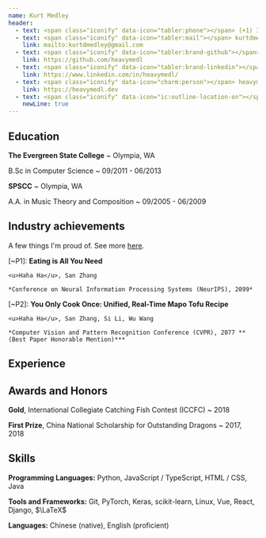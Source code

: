 ```yaml
---
name: Kurt Medley
header:
  - text: <span class="iconify" data-icon="tabler:phone"></span> (+1) 360-561-3145
  - text: <span class="iconify" data-icon="tabler:mail"></span> kurtdmedley@gmail.com
    link: mailto:kurtdmedley@gmail.com
  - text: <span class="iconify" data-icon="tabler:brand-github"></span> HeavyMedl
    link: https://github.com/heavymedl
  - text: <span class="iconify" data-icon="tabler:brand-linkedin"></span> heavymedl
    link: https://www.linkedin.com/in/heavymedl/
  - text: <span class="iconify" data-icon="charm:person"></span> heavymedl.dev
    link: https://heavymedl.dev
  - text: <span class="iconify" data-icon="ic:outline-location-on"></span> Seattle, WA
    newLine: true
---
```


## Education

**The Evergreen State College**
~ Olympia, WA

B.Sc in Computer Science
~ 09/2011 - 06/2013

**SPSCC**
~ Olympia, WA

A.A. in Music Theory and Composition
~ 09/2005 - 06/2009

## Industry achievements

A few things I'm proud of. See more <a href="https://heavymedl.dev/cv" target="_blank">here</a>.

[~P1]: **Eating is All You Need**

    <u>Haha Ha</u>, San Zhang

    *Conference on Neural Information Processing Systems (NeurIPS), 2099*

[~P2]: **You Only Cook Once: Unified, Real-Time Mapo Tofu Recipe**

    <u>Haha Ha</u>, San Zhang, Si Li, Wu Wang

    *Computer Vision and Pattern Recognition Conference (CVPR), 2077 **(Best Paper Honorable Mention)***

## Experience

<!-- **Machine Learning Engineer Intern**
  ~ Slow Feet Technology
  ~ 07/2021 - Present

- Devised a new food-agnostic formulation for fine-grained cross-ingredient meal cooking and subsumed the recent popular works into the proposed scheme
- Proposed a cream of mushroom soup recipe which is competitive when compared with the SOTA recipes with complex steps by only altering the way of cutting mushroom, published in NeurIPS 2099 (see [~P1])
- Developed a pan for meal cooking which is benefiting the group members' research work


**Reseach Intern**
  ~ Paddling University
  ~ 08/2020 - Present

- Designed an efficient method for mapo tofu quality estimation via thermometer
- Proposed a fast stir frying algorithm for tofu cooking problems, which specifies the amount of the hot sauce instead of using terms like "as much as you can", published in CVPR 2077 (see [~P2])
- Outperformed SOTA methods while cooking much more efficient in experiments on popular tofu


**Research Assistant**
  ~ Huangdu Institute of Technology
  ~ 03/2020 - 06/2020

- Proposed a novel framework consisting of a spoon and a pair of chopsticks for eating mapo toufu
- Designed a tofu filtering strategy inspired by beans grinding method for building a dataset for this new task
- Designed two new evaluation criteria to assess the novelty and diversity of the eating plans
- Outperformed baselines and existed methods substantially in terms of diversity, novelty and coherence


**Reseach Intern**
  ~ Paddling University
  ~ 07/2018 - 08/2018

- Designed two sandwiches consisting of breads and meat of two traditional bacon cheese burgers to make use of unused ingredients
- Utilized the structure duality to boost the cooking speed of two dual tasks based on shared ingredients
- Outperformed strong baselines on QWE'15 and ASDF'14 dataset -->

## Awards and Honors

**Gold**, International Collegiate Catching Fish Contest (ICCFC)
~ 2018

**First Prize**, China National Scholarship for Outstanding Dragons
~ 2017, 2018

## Skills

**Programming Languages:** <span class="iconify" data-icon="vscode-icons:file-type-python"></span> Python, <span class="iconify" data-icon="vscode-icons:file-type-js-official"></span> JavaScript / <span class="iconify" data-icon="vscode-icons:file-type-typescript-official"></span> TypeScript, <span class="iconify" data-icon="vscode-icons:file-type-html"></span> HTML / <span class="iconify" data-icon="vscode-icons:file-type-css"></span> CSS, <span class="iconify" data-icon="logos:java" data-inline="false"></span> Java

**Tools and Frameworks:** Git, PyTorch, Keras, scikit-learn, Linux, Vue, React, Django, $\LaTeX$

**Languages:** Chinese (native), English (proficient)
